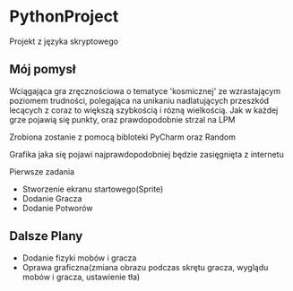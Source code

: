 # PythonProject
Projekt z języka skryptowego
<h2> Mój pomysł </h2>
<p> Wciągająca gra zręcznościowa o tematyce 'kosmicznej' ze wzrastającym poziomem trudności, polegająca na unikaniu nadlatujących przeszkód lecących z coraz to większą szybkością i rózną wielkością. Jak w każdej grze pojawią się punkty, oraz prawdopodobnie strzal na LPM</p>
<p> Zrobiona zostanie z pomocą bibloteki PyCharm oraz Random</p>
<p> Grafika jaka się pojawi najprawdopodobniej będzie zasięgnięta z internetu</p>

<p> Pierwsze zadania </p>
<ul>
  <li> Stworzenie ekranu startowego(Sprite) </li>
  <li> Dodanie Gracza </li>
  <li> Dodanie Potworów</li>
 </ul>
 
 <h2> Dalsze Plany </h2>
 <ul>
  <li> Dodanie fizyki mobów i gracza</li>
  <li> Oprawa graficzna(zmiana obrazu podczas skrętu gracza, wyglądu mobów i gracza, ustawienie tła)</li>
 <ul> 
